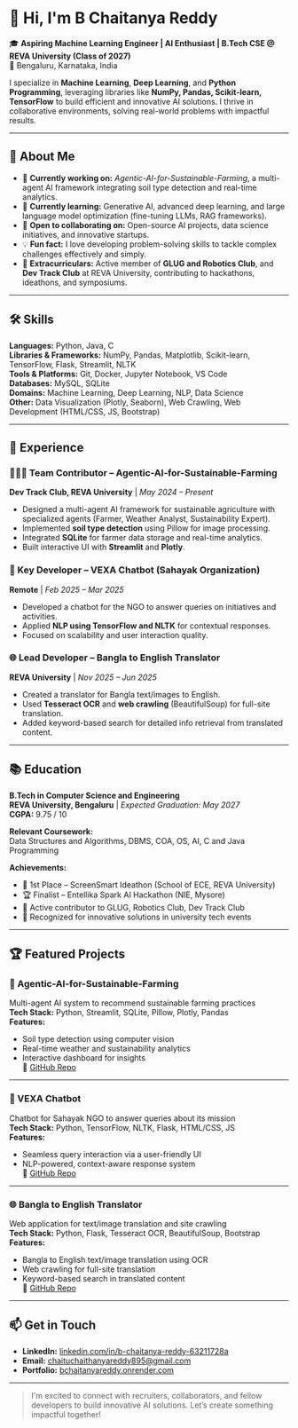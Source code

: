 # 👋 Hi, I'm B Chaitanya Reddy

🎓 **Aspiring Machine Learning Engineer | AI Enthusiast | B.Tech CSE @ REVA University (Class of 2027)**  
📍 Bengaluru, Karnataka, India

I specialize in **Machine Learning**, **Deep Learning**, and **Python Programming**, leveraging libraries like **NumPy, Pandas, Scikit-learn, TensorFlow** to build efficient and innovative AI solutions. I thrive in collaborative environments, solving real-world problems with impactful results.

---

## 🚀 About Me

- 🔭 **Currently working on:** *Agentic-AI-for-Sustainable-Farming*, a multi-agent AI framework integrating soil type detection and real-time analytics.
- 🌱 **Currently learning:** Generative AI, advanced deep learning, and large language model optimization (fine-tuning LLMs, RAG frameworks).
- 👯 **Open to collaborating on:** Open-source AI projects, data science initiatives, and innovative startups.
- 💡 **Fun fact:** I love developing problem-solving skills to tackle complex challenges effectively and simply.
- 🏢 **Extracurriculars:** Active member of **GLUG and Robotics Club**, and **Dev Track Club** at REVA University, contributing to hackathons, ideathons, and symposiums.

---

## 🛠️ Skills

**Languages:** Python, Java, C  
**Libraries & Frameworks:** NumPy, Pandas, Matplotlib, Scikit-learn, TensorFlow, Flask, Streamlit, NLTK  
**Tools & Platforms:** Git, Docker, Jupyter Notebook, VS Code  
**Databases:** MySQL, SQLite  
**Domains:** Machine Learning, Deep Learning, NLP, Data Science  
**Other:** Data Visualization (Plotly, Seaborn), Web Crawling, Web Development (HTML/CSS, JS, Bootstrap)

---

## 💼 Experience

### 🧑‍🤝‍🧑 Team Contributor – Agentic-AI-for-Sustainable-Farming  
**Dev Track Club, REVA University** | *May 2024 – Present*  
- Designed a multi-agent AI framework for sustainable agriculture with specialized agents (Farmer, Weather Analyst, Sustainability Expert).
- Implemented **soil type detection** using Pillow for image processing.
- Integrated **SQLite** for farmer data storage and real-time analytics.
- Built interactive UI with **Streamlit** and **Plotly**.

### 🤖 Key Developer – VEXA Chatbot (Sahayak Organization)  
**Remote** | *Feb 2025 – Mar 2025*  
- Developed a chatbot for the NGO to answer queries on initiatives and activities.
- Applied **NLP using TensorFlow and NLTK** for contextual responses.
- Focused on scalability and user interaction quality.

### 🌐 Lead Developer – Bangla to English Translator  
**REVA University** | *Nov 2025 – Jun 2025*  
- Created a translator for Bangla text/images to English.
- Used **Tesseract OCR** and **web crawling** (BeautifulSoup) for full-site translation.
- Added keyword-based search for detailed info retrieval from translated content.

---

## 📚 Education

**B.Tech in Computer Science and Engineering**  
**REVA University, Bengaluru** | *Expected Graduation: May 2027*  
**CGPA:** 9.75 / 10  

**Relevant Coursework:**  
Data Structures and Algorithms, DBMS, COA, OS, AI, C and Java Programming  

**Achievements:**
- 🥇 1st Place – ScreenSmart Ideathon (School of ECE, REVA University)
- 🏆 Finalist – Entellika Spark AI Hackathon (NIE, Mysore)
- 🤖 Active contributor to GLUG, Robotics Club, Dev Track Club
- 🎯 Recognized for innovative solutions in university tech events

---

## 🏆 Featured Projects

### 🌱 Agentic-AI-for-Sustainable-Farming  
Multi-agent AI system to recommend sustainable farming practices  
**Tech Stack:** Python, Streamlit, SQLite, Pillow, Plotly, Pandas  
**Features:**  
- Soil type detection using computer vision  
- Real-time weather and sustainability analytics  
- Interactive dashboard for insights  
🔗 [GitHub Repo](https://github.com/BChaitanyaReddy895/Agentic-AI-for-Sustainable-Farming)

---

### 🤖 VEXA Chatbot  
Chatbot for Sahayak NGO to answer queries about its mission  
**Tech Stack:** Python, TensorFlow, NLTK, Flask, HTML/CSS, JS  
**Features:**  
- Seamless query interaction via a user-friendly UI  
- NLP-powered, context-aware response system  
🔗 [GitHub Repo](https://github.com/BChaitanyaReddy895/vexa_chatbot)

---

### 🌐 Bangla to English Translator  
Web application for text/image translation and site crawling  
**Tech Stack:** Python, Flask, Tesseract OCR, BeautifulSoup, Bootstrap  
**Features:**  
- Bangla to English text/image translation using OCR  
- Web crawling for full-site translation  
- Keyword-based search in translated content  
🔗 [GitHub Repo](https://github.com/BChaitanyaReddy895/Bengali_English_translator)

---

## 📫 Get in Touch

- **LinkedIn:** [linkedin.com/in/b-chaitanya-reddy-63211728a](https://www.linkedin.com/in/b-chaitanya-reddy-63211728a/)
- **Email:** chaituchaithanyareddy895@gmail.com  
- **Portfolio:** [bchaitanyareddy.onrender.com](https://bchaitanyareddy.onrender.com)

---

> I'm excited to connect with recruiters, collaborators, and fellow developers to build innovative AI solutions. Let’s create something impactful together!
